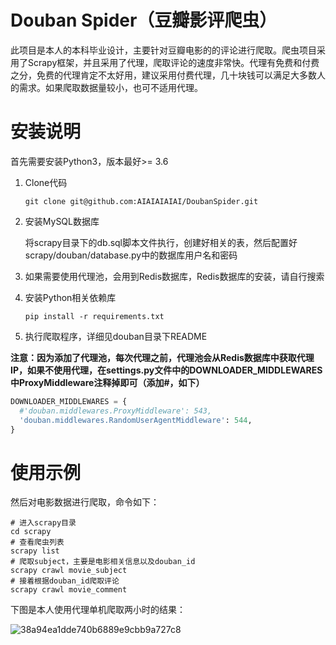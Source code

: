 # Douban Spider（豆瓣影评爬虫）

此项目是本人的本科毕业设计，主要针对豆瓣电影的的评论进行爬取。爬虫项目采用了Scrapy框架，并且采用了代理，爬取评论的速度非常快。代理有免费和付费之分，免费的代理肯定不太好用，建议采用付费代理，几十块钱可以满足大多数人的需求。如果爬取数据量较小，也可不适用代理。

# 安装说明

首先需要安装Python3，版本最好>= 3.6

1. Clone代码

   `git clone git@github.com:AIAIAIAIAI/DoubanSpider.git`

2. 安装MySQL数据库

   将scrapy目录下的db.sql脚本文件执行，创建好相关的表，然后配置好scrapy/douban/database.py中的数据库用户名和密码

3. 如果需要使用代理池，会用到Redis数据库，Redis数据库的安装，请自行搜索

4. 安装Python相关依赖库

   `pip install -r requirements.txt`

5. 执行爬取程序，详细见douban目录下README

**注意：因为添加了代理池，每次代理之前，代理池会从Redis数据库中获取代理IP，如果不使用代理，在settings.py文件中的DOWNLOADER_MIDDLEWARES中ProxyMiddleware注释掉即可（添加#，如下）**

```python
DOWNLOADER_MIDDLEWARES = {
  #'douban.middlewares.ProxyMiddleware': 543,
  'douban.middlewares.RandomUserAgentMiddleware': 544,
}
```

# 使用示例

然后对电影数据进行爬取，命令如下：

```
# 进入scrapy目录
cd scrapy
# 查看爬虫列表
scrapy list
# 爬取subject，主要是电影相关信息以及douban_id
scrapy crawl movie_subject
# 接着根据douban_id爬取评论
scrapy crawl movie_comment
```

下图是本人使用代理单机爬取两小时的结果：



![38a94ea1dde740b6889e9cbb9a727c8](C:\Users\Melo\Documents\DoubanSpider\img\38a94ea1dde740b6889e9cbb9a727c8.png)